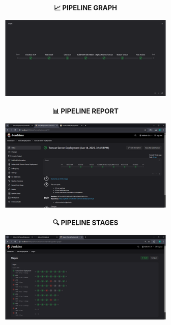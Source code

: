<div class="spacer" align="center">
  <h2>📈 PIPELINE GRAPH</h2>
  <img src="result/pipeline graph.png" width="1000" alt="Pipeline Graph"/>
</div>

<div class="spacer" align="center">
  <h2>📊 PIPELINE REPORT</h2>
  <img src="result/report.png" width="1000" alt="Pipeline Report"/>
</div>

<div class="spacer" align="center">
  <h2>🔍 PIPELINE STAGES</h2>
  <img src="result/stages.png" width="1000" alt="Pipeline Stages"/>
</div>

<style>
  .spacer {
    margin-bottom: 30px;
  }
</style>

